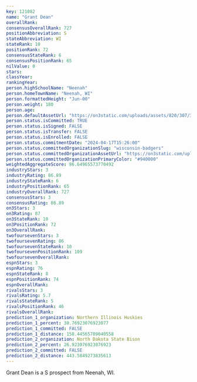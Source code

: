 ```yaml
---
key: 121082
name: "Grant Dean"
overallRank: 
consensusOverallRank: 727
positionAbbreviation: S
stateAbbreviation: WI
stateRank: 10
positionRank: 72
consensusStateRank: 6
consensusPositionRank: 65
nilValue: 0
stars: 
classYear: 
rankingYear: 
person.highSchoolName: "Neenah"
person.homeTownName: "Neenah, WI"
person.formattedHeight: "Jun-00"
person.weight: 180
person.age: 
person.defaultAssetUrl: "https://on3static.com/uploads/assets/820/307/307820.png"
person.status.isCommitted: TRUE
person.status.isSigned: FALSE
person.status.isTransfer: FALSE
person.status.isEnrolled: FALSE
person.status.commitmentDate: "2024-04-17T15:26:00"
person.status.committedOrganizationSlug: "wisconsin-badgers"
person.status.committedOrganizationAssetUrl: "https://on3static.com/uploads/assets/762/149/149762.svg"
person.status.committedOrganizationPrimaryColor: "#940000"
weightedAggregateScore: 86.64965573770492
industryStars: 3
industryRating: 86.89
industryStateRank: 6
industryPositionRank: 65
industryOverallRank: 727
consensusStars: 3
consensusRating: 86.89
on3Stars: 3
on3Rating: 87
on3StateRank: 10
on3PositionRank: 72
on3OverallRank: 
twofoursevenStars: 3
twofoursevenRating: 86
twofoursevenStateRank: 10
twofoursevenPositionRank: 109
twofoursevenOverallRank: 
espnStars: 3
espnRating: 76
espnStateRank: 8
espnPositionRank: 74
espnOverallRank: 
rivalsStars: 3
rivalsRating: 5.7
rivalsStateRank: 5
rivalsPositionRank: 46
rivalsOverallRank: 
prediction_1_organization: Northern Illinois Huskies
prediction_1_percent: 30.76923076923077
prediction_1_committed: FALSE
prediction_1_distance: 158.44565709040558
prediction_2_organization: North Dakota State Bison
prediction_2_percent: 26.923076923076923
prediction_2_committed: FALSE
prediction_2_distance: 443.5849273835613
---
```

Grant Dean is a S prospect from Neenah, WI.